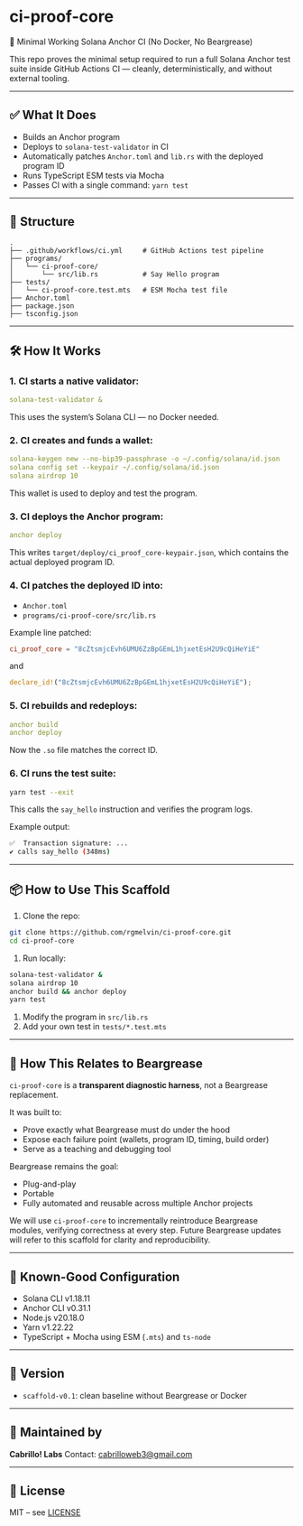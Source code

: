 # ci-proof-core

🔪 Minimal Working Solana Anchor CI (No Docker, No Beargrease)

This repo proves the minimal setup required to run a full Solana Anchor test suite inside GitHub Actions CI — cleanly, deterministically, and without external tooling.

------

## ✅ What It Does

- Builds an Anchor program
- Deploys to `solana-test-validator` in CI
- Automatically patches `Anchor.toml` and `lib.rs` with the deployed program ID
- Runs TypeScript ESM tests via Mocha
- Passes CI with a single command: `yarn test`

------

## 📁 Structure

```plaintext
.
├── .github/workflows/ci.yml     # GitHub Actions test pipeline
├── programs/
│   └── ci-proof-core/
│       └── src/lib.rs           # Say Hello program
├── tests/
│   └── ci-proof-core.test.mts   # ESM Mocha test file
├── Anchor.toml
├── package.json
├── tsconfig.json
```

------

## 🛠️ How It Works

### 1. CI starts a native validator:

```yaml
solana-test-validator &
```

This uses the system’s Solana CLI — no Docker needed.

### 2. CI creates and funds a wallet:

```yaml
solana-keygen new --no-bip39-passphrase -o ~/.config/solana/id.json
solana config set --keypair ~/.config/solana/id.json
solana airdrop 10
```

This wallet is used to deploy and test the program.

### 3. CI deploys the Anchor program:

```yaml
anchor deploy
```

This writes `target/deploy/ci_proof_core-keypair.json`, which contains the actual deployed program ID.

### 4. CI patches the deployed ID into:

- `Anchor.toml`
- `programs/ci-proof-core/src/lib.rs`

Example line patched:

```toml
ci_proof_core = "8cZtsmjcEvh6UMU6ZzBpGEmL1hjxetEsH2U9cQiHeYiE"
```

and

```rust
declare_id!("8cZtsmjcEvh6UMU6ZzBpGEmL1hjxetEsH2U9cQiHeYiE");
```

### 5. CI rebuilds and redeploys:

```yaml
anchor build
anchor deploy
```

Now the `.so` file matches the correct ID.

### 6. CI runs the test suite:

```bash
yarn test --exit
```

This calls the `say_hello` instruction and verifies the program logs.

Example output:

```bash
✅  Transaction signature: ...
✔ calls say_hello (348ms)
```

------

## 📦 How to Use This Scaffold

1. Clone the repo:

```bash
git clone https://github.com/rgmelvin/ci-proof-core.git
cd ci-proof-core
```

1. Run locally:

```bash
solana-test-validator &
solana airdrop 10
anchor build && anchor deploy
yarn test
```

1. Modify the program in `src/lib.rs`
2. Add your own test in `tests/*.test.mts`

------

## 🧭 How This Relates to Beargrease

`ci-proof-core` is a **transparent diagnostic harness**, not a Beargrease replacement.

It was built to:

- Prove exactly what Beargrease must do under the hood
- Expose each failure point (wallets, program ID, timing, build order)
- Serve as a teaching and debugging tool

Beargrease remains the goal:

- Plug-and-play
- Portable
- Fully automated and reusable across multiple Anchor projects

We will use `ci-proof-core` to incrementally reintroduce Beargrease modules, verifying correctness at every step. Future Beargrease updates will refer to this scaffold for clarity and reproducibility.

------

## 🧪 Known-Good Configuration

- Solana CLI v1.18.11
- Anchor CLI v0.31.1
- Node.js v20.18.0
- Yarn v1.22.22
- TypeScript + Mocha using ESM (`.mts`) and `ts-node`

------

## 🌟 Version

- `scaffold-v0.1`: clean baseline without Beargrease or Docker

------

## 🔧 Maintained by

**Cabrillo! Labs**
 Contact: [cabrilloweb3@gmail.com](mailto:cabrilloweb3@gmail.com)

------

## 📜 License

MIT – see [LICENSE](https://chatgpt.com/c/LICENSE)